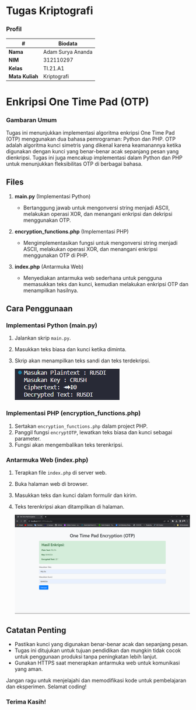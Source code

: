 # Tugas Kriptografi
### Profil
| #               | Biodata           |
| --------------- | ----------------- |
| **Nama**        | Adam Surya Ananda |
| **NIM**         | 312110297         |
| **Kelas**       | TI.21.A1          |
| **Mata Kuliah** | Kriptografi       |

# Enkripsi One Time Pad (OTP)

### Gambaran Umum

Tugas ini menunjukkan implementasi algoritma enkripsi One Time Pad (OTP) menggunakan dua bahasa pemrograman: Python dan PHP. OTP adalah algoritma kunci simetris yang dikenal karena keamanannya ketika digunakan dengan kunci yang benar-benar acak sepanjang pesan yang dienkripsi. Tugas ini juga mencakup implementasi dalam Python dan PHP untuk menunjukkan fleksibilitas OTP di berbagai bahasa.

## Files

1. **main.py** (Implementasi Python)
   - Bertanggung jawab untuk mengonversi string menjadi ASCII, melakukan operasi XOR, dan menangani enkripsi dan dekripsi menggunakan OTP.
   
2. **encryption_functions.php** (Implementasi PHP)
   - Mengimplementasikan fungsi untuk mengonversi string menjadi ASCII, melakukan operasi XOR, dan menangani enkripsi menggunakan OTP di PHP.

3. **index.php** (Antarmuka Web)
   - Menyediakan antarmuka web sederhana untuk pengguna memasukkan teks dan kunci, kemudian melakukan enkripsi OTP dan menampilkan hasilnya.

## Cara Penggunaan

### Implementasi Python (main.py)

1. Jalankan skrip `main.py`.
2. Masukkan teks biasa dan kunci ketika diminta.
3. Skrip akan menampilkan teks sandi dan teks terdekripsi.

   ![result_python](img/result_python.png)

### Implementasi PHP (encryption_functions.php)

1. Sertakan `encryption_functions.php` dalam project PHP.
2. Panggil fungsi `encryptOTP`, lewatkan teks biasa dan kunci sebagai parameter.
3. Fungsi akan mengembalikan teks terenkripsi.

### Antarmuka Web (index.php)

1. Terapkan file `index.php` di server web.
2. Buka halaman web di browser.
3. Masukkan teks dan kunci dalam formulir dan kirim.
4. Teks terenkripsi akan ditampilkan di halaman.

   ![result_php](img/result_php.png)

## Catatan Penting

- Pastikan kunci yang digunakan benar-benar acak dan sepanjang pesan.
- Tugas ini ditujukan untuk tujuan pendidikan dan mungkin tidak cocok untuk penggunaan produksi tanpa peningkatan lebih lanjut.
- Gunakan HTTPS saat menerapkan antarmuka web untuk komunikasi yang aman.

Jangan ragu untuk menjelajahi dan memodifikasi kode untuk pembelajaran dan eksperimen. Selamat coding!

### Terima Kasih!